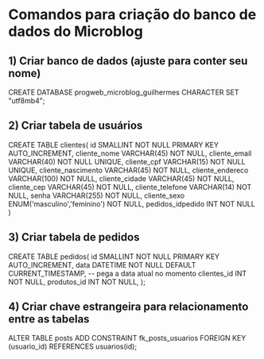 # Comandos para criação do banco de dados do Microblog

## 1) Criar banco de dados (ajuste para conter seu nome)
CREATE DATABASE progweb_microblog_guilhermes CHARACTER SET "utf8mb4";

## 2) Criar tabela de usuários
CREATE TABLE clientes(
	id SMALLINT NOT NULL PRIMARY KEY AUTO_INCREMENT,
	cliente_nome VARCHAR(45) NOT NULL,
  cliente_email VARCHAR(40) NOT NULL UNIQUE,
  cliente_cpf VARCHAR(15) NOT NULL UNIQUE,
  cliente_nascimento VARCHAR(45) NOT NULL,
  cliente_endereco VARCHAR(100) NOT NULL,
  cliente_cidade VARCHAR(45) NOT NULL,
  cliente_cep VARCHAR(45) NOT NULL,
  cliente_telefone VARCHAR(14) NOT NULL,
  senha VARCHAR(255) NOT NULL,
	cliente_sexo ENUM('masculino','feminino') NOT NULL,
  pedidos_idpedido INT NOT NULL
)

## 3) Criar tabela de pedidos
CREATE TABLE pedidos(
	id SMALLINT NOT NULL PRIMARY KEY AUTO_INCREMENT,
	data DATETIME NOT NULL DEFAULT CURRENT_TIMESTAMP, -- pega a data atual no momento
	clientes_id INT NOT NULL,
	produtos_id INT NOT NULL,
);

## 4) Criar chave estrangeira para relacionamento entre as tabelas
ALTER TABLE posts 
  ADD CONSTRAINT fk_posts_usuarios 
  FOREIGN KEY (usuario_id) REFERENCES usuarios(id); 